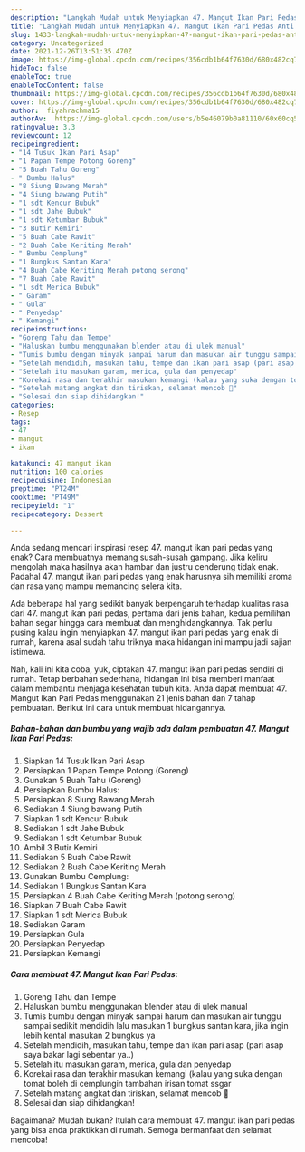 ```yaml
---
description: "Langkah Mudah untuk Menyiapkan 47. Mangut Ikan Pari Pedas Anti Gagal"
title: "Langkah Mudah untuk Menyiapkan 47. Mangut Ikan Pari Pedas Anti Gagal"
slug: 1433-langkah-mudah-untuk-menyiapkan-47-mangut-ikan-pari-pedas-anti-gagal
category: Uncategorized
date: 2021-12-26T13:51:35.470Z
image: https://img-global.cpcdn.com/recipes/356cdb1b64f7630d/680x482cq70/47-mangut-ikan-pari-pedas-foto-resep-utama.jpg
hideToc: false
enableToc: true
enableTocContent: false
thumbnail: https://img-global.cpcdn.com/recipes/356cdb1b64f7630d/680x482cq70/47-mangut-ikan-pari-pedas-foto-resep-utama.jpg
cover: https://img-global.cpcdn.com/recipes/356cdb1b64f7630d/680x482cq70/47-mangut-ikan-pari-pedas-foto-resep-utama.jpg
author:  fiyahrachma15
authorAv:  https://img-global.cpcdn.com/users/b5e46079b0a81110/60x60cq50/avatar.jpg
ratingvalue: 3.3
reviewcount: 12
recipeingredient:
- "14 Tusuk Ikan Pari Asap"
- "1 Papan Tempe Potong Goreng"
- "5 Buah Tahu Goreng"
- " Bumbu Halus"
- "8 Siung Bawang Merah"
- "4 Siung bawang Putih"
- "1 sdt Kencur Bubuk"
- "1 sdt Jahe Bubuk"
- "1 sdt Ketumbar Bubuk"
- "3 Butir Kemiri"
- "5 Buah Cabe Rawit"
- "2 Buah Cabe Keriting Merah"
- " Bumbu Cemplung"
- "1 Bungkus Santan Kara"
- "4 Buah Cabe Keriting Merah potong serong"
- "7 Buah Cabe Rawit"
- "1 sdt Merica Bubuk"
- " Garam"
- " Gula"
- " Penyedap"
- " Kemangi"
recipeinstructions:
- "Goreng Tahu dan Tempe"
- "Haluskan bumbu menggunakan blender atau di ulek manual"
- "Tumis bumbu dengan minyak sampai harum dan masukan air tunggu sampai sedikit mendidih lalu masukan 1 bungkus santan kara, jika ingin lebih kental masukan 2 bungkus ya"
- "Setelah mendidih, masukan tahu, tempe dan ikan pari asap (pari asap saya bakar lagi sebentar ya..)"
- "Setelah itu masukan garam, merica, gula dan penyedap"
- "Korekai rasa dan terakhir masukan kemangi (kalau yang suka dengan tomat boleh di cemplungin tambahan irisan tomat ssgar"
- "Setelah matang angkat dan tiriskan, selamat mencob 🙏"
- "Selesai dan siap dihidangkan!"
categories:
- Resep
tags:
- 47
- mangut
- ikan

katakunci: 47 mangut ikan 
nutrition: 100 calories
recipecuisine: Indonesian
preptime: "PT24M"
cooktime: "PT49M"
recipeyield: "1"
recipecategory: Dessert

---
```



Anda sedang mencari inspirasi resep 47. mangut ikan pari pedas yang enak? Cara membuatnya memang susah-susah gampang. Jika keliru mengolah maka hasilnya akan hambar dan justru cenderung tidak enak. Padahal 47. mangut ikan pari pedas yang enak harusnya sih memiliki aroma dan rasa yang mampu memancing selera kita.




Ada beberapa hal yang sedikit banyak berpengaruh terhadap kualitas rasa dari 47. mangut ikan pari pedas, pertama dari jenis bahan, kedua pemilihan bahan segar hingga cara membuat dan menghidangkannya. Tak perlu pusing kalau ingin menyiapkan 47. mangut ikan pari pedas yang enak di rumah, karena asal sudah tahu triknya maka hidangan ini mampu jadi sajian istimewa.


Nah, kali ini kita coba, yuk, ciptakan 47. mangut ikan pari pedas sendiri di rumah. Tetap berbahan sederhana, hidangan ini bisa memberi manfaat dalam membantu menjaga kesehatan tubuh kita. Anda dapat membuat 47. Mangut Ikan Pari Pedas menggunakan 21 jenis bahan dan 7 tahap pembuatan. Berikut ini cara untuk membuat hidangannya.

<!--inarticleads1-->

##### Bahan-bahan dan bumbu yang wajib ada dalam pembuatan 47. Mangut Ikan Pari Pedas:

1. Siapkan 14 Tusuk Ikan Pari Asap
1. Persiapkan 1 Papan Tempe Potong (Goreng)
1. Gunakan 5 Buah Tahu (Goreng)
1. Persiapkan  Bumbu Halus:
1. Persiapkan 8 Siung Bawang Merah
1. Sediakan 4 Siung bawang Putih
1. Siapkan 1 sdt Kencur Bubuk
1. Sediakan 1 sdt Jahe Bubuk
1. Sediakan 1 sdt Ketumbar Bubuk
1. Ambil 3 Butir Kemiri
1. Sediakan 5 Buah Cabe Rawit
1. Sediakan 2 Buah Cabe Keriting Merah
1. Gunakan  Bumbu Cemplung:
1. Sediakan 1 Bungkus Santan Kara
1. Persiapkan 4 Buah Cabe Keriting Merah (potong serong)
1. Siapkan 7 Buah Cabe Rawit
1. Siapkan 1 sdt Merica Bubuk
1. Sediakan  Garam
1. Persiapkan  Gula
1. Persiapkan  Penyedap
1. Persiapkan  Kemangi




<!--inarticleads2-->

##### Cara membuat 47. Mangut Ikan Pari Pedas:

1. Goreng Tahu dan Tempe
1. Haluskan bumbu menggunakan blender atau di ulek manual
1. Tumis bumbu dengan minyak sampai harum dan masukan air tunggu sampai sedikit mendidih lalu masukan 1 bungkus santan kara, jika ingin lebih kental masukan 2 bungkus ya
1. Setelah mendidih, masukan tahu, tempe dan ikan pari asap (pari asap saya bakar lagi sebentar ya..)
1. Setelah itu masukan garam, merica, gula dan penyedap
1. Korekai rasa dan terakhir masukan kemangi (kalau yang suka dengan tomat boleh di cemplungin tambahan irisan tomat ssgar
1. Setelah matang angkat dan tiriskan, selamat mencob 🙏
1. Selesai dan siap dihidangkan!



Bagaimana? Mudah bukan? Itulah cara membuat 47. mangut ikan pari pedas yang bisa anda praktikkan di rumah. Semoga bermanfaat dan selamat mencoba!
